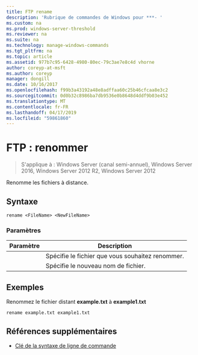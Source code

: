 ```yaml
---
title: FTP rename
description: 'Rubrique de commandes de Windows pour ***- '
ms.custom: na
ms.prod: windows-server-threshold
ms.reviewer: na
ms.suite: na
ms.technology: manage-windows-commands
ms.tgt_pltfrm: na
ms.topic: article
ms.assetid: 977b7c95-6428-4980-80ec-79c3ae7e8c4d vhorne
author: coreyp-at-msft
ms.author: coreyp
manager: dongill
ms.date: 10/16/2017
ms.openlocfilehash: f99b3a43192a48e8adffaa60c25b46cfcaa8e3c2
ms.sourcegitcommit: 0d0b32c8986ba7db9536e0b8648d4ddf9b03e452
ms.translationtype: MT
ms.contentlocale: fr-FR
ms.lasthandoff: 04/17/2019
ms.locfileid: "59861860"
---
```

# <a name="ftp-rename"></a>FTP : renommer

>S'applique à : Windows Server (canal semi-annuel), Windows Server 2016, Windows Server 2012 R2, Windows Server 2012

Renomme les fichiers à distance.   
## <a name="syntax"></a>Syntaxe  
```  
rename <FileName> <NewFileName>  
```  
### <a name="parameters"></a>Paramètres  
|Paramètre|Description|  
|-------|--------|  
|<FileName>|Spécifie le fichier que vous souhaitez renommer.|  
|<NewFileName>|Spécifie le nouveau nom de fichier.|  
## <a name="BKMK_Examples"></a>Exemples  
Renommez le fichier distant **example.txt** à **example1.txt**  
```  
rename example.txt example1.txt  
```  
## <a name="additional-references"></a>Références supplémentaires  
-   [Clé de la syntaxe de ligne de commande](command-line-syntax-key.md)  
